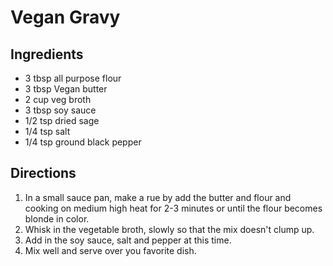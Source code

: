 # Vegan Gravy

## Ingredients

* 3 tbsp all purpose flour
* 3 tbsp Vegan butter
* 2 cup veg broth
* 3 tbsp soy sauce
* 1/2 tsp dried sage
* 1/4 tsp salt
* 1/4 tsp ground black pepper

## Directions
1. In a small sauce pan, make a rue by add the butter and flour and cooking on
   medium high heat for 2-3 minutes or until the flour becomes blonde in color.
2. Whisk in the vegetable broth, slowly so that the mix doesn't clump up.
3. Add in the soy sauce, salt and pepper at this time.
4. Mix well and serve over you favorite dish.
